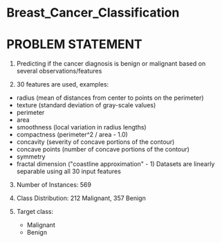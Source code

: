 # Breast_Cancer_Classification

# PROBLEM STATEMENT

1. Predicting if the cancer diagnosis is benign or malignant based on several observations/features

2. 30 features are used, examples:

  - radius (mean of distances from center to points on the perimeter)
  - texture (standard deviation of gray-scale values)
  - perimeter
  - area
  - smoothness (local variation in radius lengths)
  - compactness (perimeter^2 / area - 1.0)
  - concavity (severity of concave portions of the contour)
  - concave points (number of concave portions of the contour)
  - symmetry 
  - fractal dimension ("coastline approximation" - 1)
Datasets are linearly separable using all 30 input features

3. Number of Instances: 569

4. Class Distribution: 212 Malignant, 357 Benign

5. Target class:

   - Malignant
   - Benign
